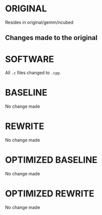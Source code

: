 # ORIGINAL
Resides in original/gemm/ncubed

## Changes made to the original

# SOFTWARE
All `.c` files changed to `.cpp`.

# BASELINE
No change made

# REWRITE
No change made

# OPTIMIZED BASELINE
No change made

# OPTIMIZED REWRITE
No change made
